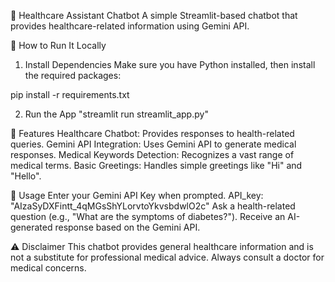 🏥 Healthcare Assistant Chatbot
A simple Streamlit-based chatbot that provides healthcare-related information using Gemini API.



🚀 How to Run It Locally
1. Install Dependencies
Make sure you have Python installed, then install the required packages:

pip install -r requirements.txt

2. Run the App "streamlit run streamlit_app.py"

🏥 Features
Healthcare Chatbot: Provides responses to health-related queries.
Gemini API Integration: Uses Gemini API to generate medical responses.
Medical Keywords Detection: Recognizes a vast range of medical terms.
Basic Greetings: Handles simple greetings like "Hi" and "Hello".

🔑 Usage
Enter your Gemini API Key when prompted. API_key: "AIzaSyDXFintt_4qMGsShYLorvtoYkvsbdwlO2c"
Ask a health-related question (e.g., "What are the symptoms of diabetes?").
Receive an AI-generated response based on the Gemini API.

⚠️ Disclaimer
This chatbot provides general healthcare information and is not a substitute for professional medical advice. Always consult a doctor for medical concerns.

